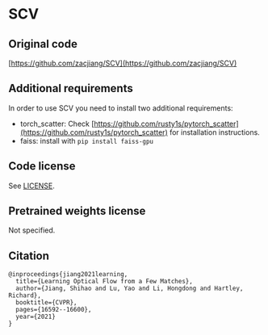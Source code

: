 # SCV

## Original code

[https://github.com/zacjiang/SCV](https://github.com/zacjiang/SCV)

## Additional requirements

In order to use SCV you need to install two additional requirements:

- torch_scatter: Check [https://github.com/rusty1s/pytorch_scatter](https://github.com/rusty1s/pytorch_scatter) for installation instructions.
- faiss: install with `pip install faiss-gpu`

## Code license

See [LICENSE](LICENSE).

## Pretrained weights license

Not specified.

## Citation

```
@inproceedings{jiang2021learning,
  title={Learning Optical Flow from a Few Matches},
  author={Jiang, Shihao and Lu, Yao and Li, Hongdong and Hartley, Richard},
  booktitle={CVPR},
  pages={16592--16600},
  year={2021}
}
```